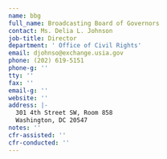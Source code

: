 ```yaml
---
name: bbg
full_name: Broadcasting Board of Governors
contact: Ms. Delia L. Johnson
job-title: Director
department: ' Office of Civil Rights'
email: djohnso@exchange.usia.gov
phone: (202) 619-5151
phone-g: ''
tty: ''
fax: ''
email-g: ''
website: ''
address: |-
  301 4th Street SW, Room 858
  Washington, DC 20547
notes: ''
cfr-assisted: ''
cfr-conducted: ''
---
```


